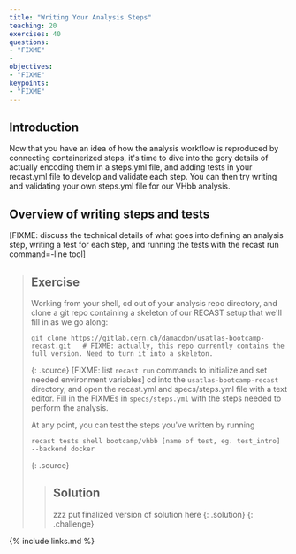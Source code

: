 ```yaml
---
title: "Writing Your Analysis Steps"
teaching: 20
exercises: 40
questions:
- "FIXME"
- 
objectives:
- "FIXME"
keypoints:
- "FIXME"
---
```


## Introduction

Now that you have an idea of how the analysis workflow is reproduced by connecting containerized steps, it's time to dive into the gory details of actually encoding them in a steps.yml file, and adding tests in your recast.yml file to develop and validate each step. You can then try writing and validating your own steps.yml file for our VHbb analysis. 

## Overview of writing steps and tests
[FIXME: discuss the technical details of what goes into defining an analysis step, writing a test for each step, and running the tests with the recast run command=-line tool]

> ## Exercise
> Working from your shell, cd out of your analysis repo directory, and clone a git repo containing a skeleton of our RECAST setup that we'll fill in as we go along:
> ~~~
> git clone https://gitlab.cern.ch/damacdon/usatlas-bootcamp-recast.git   # FIXME: actually, this repo currently contains the full version. Need to turn it into a skeleton. 
> ~~~
> {: .source}
> [FIXME: list `recast run` commands to initialize and set needed environment variables]
> cd into the `usatlas-bootcamp-recast` directory, and open the recast.yml and specs/steps.yml file with a text editor. Fill in the FIXMEs in `specs/steps.yml` with the steps needed to perform the analysis. 
>
> At any point, you can test the steps you've written by running
> ~~~
> recast tests shell bootcamp/vhbb [name of test, eg. test_intro] --backend docker
> ~~~
> {: .source}
> > ## Solution
> > zzz put finalized version of solution here
> {: .solution}
{: .challenge}




{% include links.md %}

